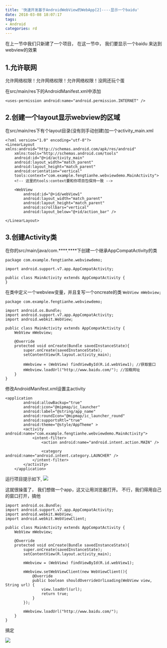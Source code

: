 ```yaml
---
title: '快速开发基于AndroidWebView的WebApp[2]----显示一个baidu'
date: 2018-03-08 18:07:17
tags:
- Android
categories: rd
---
```

在上一节中我们只新建了一个项目， 在这一节中， 我们要显示一个baidu 来达到webview的效果

## 1.允许联网

允许网络权限！允许网络权限！允许网络权限！没网还玩个蛋

在src/main/res下的AndroidManifest.xml中添加

`<uses-permission android:name="android.permission.INTERNET" />`

## 2.创建一个layout显示webview的区域

在src/main/res下有个layout目录(没有则手动创建)加一个activity_main.xml

```
<?xml version="1.0" encoding="utf-8"?>
<LinearLayout xmlns:android="http://schemas.android.com/apk/res/android"
    xmlns:tools="http://schemas.android.com/tools"
    android:id="@+id/activity_main"
    android:layout_width="match_parent"
    android:layout_height="match_parent"
    android:orientation="vertical"
    tools:context="com.example.fengtianhe.webviewdemo.MainActivity">
    <!-- 这里的tools:context要和你项目包保持一致 -->

    <WebView
        android:id="@+id/webView1"
        android:layout_width="match_parent"
        android:layout_height="match_parent"
        android:scrollbars="vertical"
        android:layout_below="@+id/action_bar" />

</LinearLayout>
```

## 3.创建Activity类
在你的src/main/java/com.****.****下创建一个继承AppCompatActivity的类
```
package com.example.fengtianhe.webviewdemo;

import android.support.v7.app.AppCompatActivity;

public class MainActivity extends AppCompatActivity {
}
```

在类中定义一个webview变量，并且复写一个oncreate的类
`WebView mWebview;`
```
package com.example.fengtianhe.webviewdemo;

import android.os.Bundle;
import android.support.v7.app.AppCompatActivity;
import android.webkit.WebView;

public class MainActivity extends AppCompatActivity {
    WebView mWebview;

    @Override
    protected void onCreate(Bundle savedInstanceState){
        super.onCreate(savedInstanceState);
        setContentView(R.layout.activity_main);

        mWebview = (WebView) findViewById(R.id.webView1); //获取窗口
        mWebview.loadUrl("http://www.baidu.com/"); //加载网址
    }
}
```

修改AndroidManifest.xml设置主activity
```
<application
        android:allowBackup="true"
        android:icon="@mipmap/ic_launcher"
        android:label="@string/app_name"
        android:roundIcon="@mipmap/ic_launcher_round"
        android:supportsRtl="true"
        android:theme="@style/AppTheme" >
        <activity android:name="com.example.fengtianhe.webviewdemo.MainActivity">
            <intent-filter>
                <action android:name="android.intent.action.MAIN" />

                <category android:name="android.intent.category.LAUNCHER" />
            </intent-filter>
        </activity>
    </application>
```

运行项目提示如下,
![](/images/20180308-8.jpg)

这就很操蛋了， 我们想做一个app，这又让用浏览器打开。 不行，我们得用自己的窗口打开，搞他

```
import android.os.Bundle;
import android.support.v7.app.AppCompatActivity;
import android.webkit.WebView;
import android.webkit.WebViewClient;

public class MainActivity extends AppCompatActivity {
    WebView mWebview;

    @Override
    protected void onCreate(Bundle savedInstanceState){
        super.onCreate(savedInstanceState);
        setContentView(R.layout.activity_main);

        mWebview = (WebView) findViewById(R.id.webView1);

        mWebview.setWebViewClient(new WebViewClient(){
            @Override
            public boolean shouldOverrideUrlLoading(WebView view, String url) {
                view.loadUrl(url);
                return true;
            }
        });

        mWebview.loadUrl("http://www.baidu.com/");
    }
}
```

搞定

![](/images/20180308-9.jpg)

